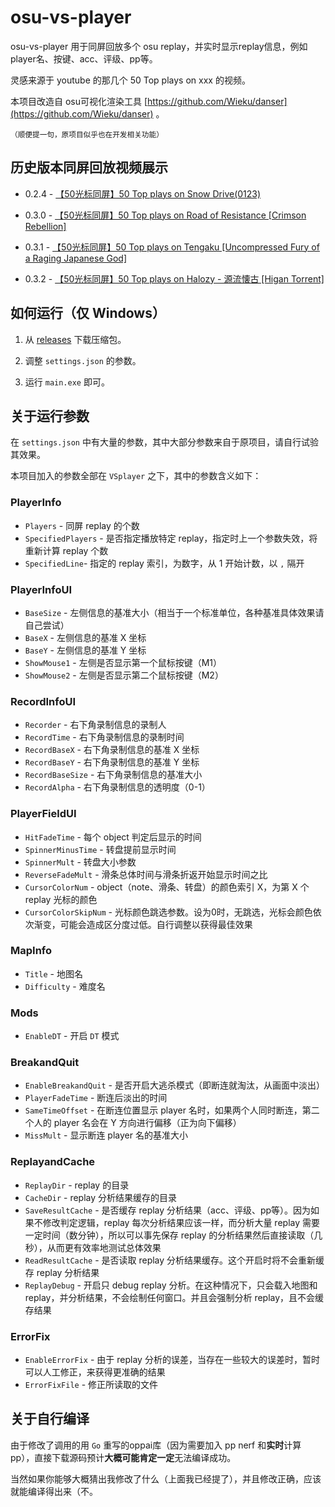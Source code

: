 # osu-vs-player #

osu-vs-player 用于同屏回放多个 osu replay，并实时显示replay信息，例如player名、按键、acc、评级、pp等。

灵感来源于 youtube 的那几个 50 Top plays on xxx 的视频。

本项目改造自 osu可视化渲染工具 [https://github.com/Wieku/danser](https://github.com/Wieku/danser) 。

<small>（顺便提一句，原项目似乎也在开发相关功能）</small>

## 历史版本同屏回放视频展示 ##

- 0.2.4 - [【50光标同屏】50 Top plays on Snow Drive(0123)](https://www.bilibili.com/video/av39908000)

- 0.3.0 - [【50光标同屏】50 Top plays on Road of Resistance [Crimson Rebellion]](https://www.bilibili.com/video/av40701715)

- 0.3.1 - [【50光标同屏】50 Top plays on Tengaku [Uncompressed Fury of a Raging Japanese God]](https://www.bilibili.com/video/av40891023)

- 0.3.2 - [【50光标同屏】50 Top plays on Halozy - 源流懐古 [Higan Torrent]](https://www.bilibili.com/video/av41365133)

## 如何运行（仅 Windows） ##

1. 从 [releases](https://github.com/wasupandceacar/osu-vs-player/releases) 下载压缩包。

2. 调整 ```settings.json``` 的参数。

3. 运行 ```main.exe``` 即可。

##	关于运行参数 ##

在 ```settings.json``` 中有大量的参数，其中大部分参数来自于原项目，请自行试验其效果。

本项目加入的参数全部在 ```VSplayer``` 之下，其中的参数含义如下：

### PlayerInfo ###

- ```Players``` - 同屏 replay 的个数
- ```SpecifiedPlayers``` - 是否指定播放特定 replay，指定时上一个参数失效，将重新计算 replay 个数
- ```SpecifiedLine```- 指定的 replay 索引，为数字，从 1 开始计数，以 ```,``` 隔开

### PlayerInfoUI ###

- ```BaseSize``` - 左侧信息的基准大小（相当于一个标准单位，各种基准具体效果请自己尝试）
- ```BaseX``` - 左侧信息的基准 X 坐标
- ```BaseY``` - 左侧信息的基准 Y 坐标
- ```ShowMouse1``` - 左侧是否显示第一个鼠标按键（M1）
- ```ShowMouse2``` - 左侧是否显示第二个鼠标按键（M2）

### RecordInfoUI ###

- ```Recorder``` - 右下角录制信息的录制人
- ```RecordTime``` - 右下角录制信息的录制时间
- ```RecordBaseX``` - 右下角录制信息的基准 X 坐标
- ```RecordBaseY``` - 右下角录制信息的基准 Y 坐标
- ```RecordBaseSize``` - 右下角录制信息的基准大小
- ```RecordAlpha``` - 右下角录制信息的透明度（0-1）

### PlayerFieldUI ###

- ```HitFadeTime``` - 每个 object 判定后显示的时间
- ```SpinnerMinusTime``` - 转盘提前显示时间
- ```SpinnerMult``` - 转盘大小参数
- ```ReverseFadeMult``` - 滑条总体时间与滑条折返开始显示时间之比
- ```CursorColorNum``` - object（note、滑条、转盘）的颜色索引 X，为第 X 个 replay 光标的颜色
- ```CursorColorSkipNum``` - 光标颜色跳选参数。设为0时，无跳选，光标会颜色依次渐变，可能会造成区分度过低。自行调整以获得最佳效果

### MapInfo ###

- ```Title``` - 地图名
- ```Difficulty``` - 难度名

### Mods ###

- ```EnableDT``` - 开启 ```DT``` 模式

### BreakandQuit ###

- ```EnableBreakandQuit``` - 是否开启大逃杀模式（即断连就淘汰，从画面中淡出）
- ```PlayerFadeTime``` - 断连后淡出的时间
- ```SameTimeOffset``` - 在断连位置显示 player 名时，如果两个人同时断连，第二个人的 player 名会在 Y 方向进行偏移（正为向下偏移）
- ```MissMult``` - 显示断连 player 名的基准大小

### ReplayandCache ###

- ```ReplayDir``` - replay 的目录
- ```CacheDir``` - replay 分析结果缓存的目录
- ```SaveResultCache``` - 是否缓存 replay 分析结果（acc、评级、pp等）。因为如果不修改判定逻辑，replay 每次分析结果应该一样，而分析大量 replay 需要一定时间（数分钟），所以可以事先保存 replay 的分析结果然后直接读取（几秒），从而更有效率地测试总体效果
- ```ReadResultCache``` - 是否读取 replay 分析结果缓存。这个开启时将不会重新缓存 replay 分析结果
- ```ReplayDebug``` - 开启只 debug replay 分析。在这种情况下，只会载入地图和 replay，并分析结果，不会绘制任何窗口。并且会强制分析 replay，且不会缓存结果

### ErrorFix ###

- ```EnableErrorFix``` - 由于 replay 分析的误差，当存在一些较大的误差时，暂时可以人工修正，来获得更准确的结果
- ```ErrorFixFile``` - 修正所读取的文件


## 关于自行编译 ##

由于修改了调用的用 ```Go``` 重写的oppai库（因为需要加入 pp nerf 和**实时**计算 pp），直接下载源码预计**大概可能肯定一定**无法编译成功。

当然如果你能够大概猜出我修改了什么（上面我已经提了），并且修改正确，应该就能编译得出来（不。